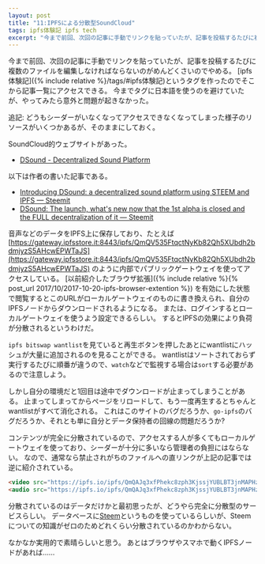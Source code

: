 ```yaml
---
layout: post
title: "11:IPFSによる分散型SoundCloud"
tags: ipfs体験記 ipfs tech
excerpt: "今まで前回、次回の記事に手動でリンクを貼っていたが、記事を投稿するたびに複数のファイルを編集しなければならないのがめんどくさいのでやめる。"
---
```


今まで前回、次回の記事に手動でリンクを貼っていたが、記事を投稿するたびに複数のファイルを編集しなければならないのがめんどくさいのでやめる。
[ipfs体験記]({% include relative %}/tags/#ipfs体験記)というタグを作ったのでそこから記事一覧にアクセスできる。
今までタグに日本語を使うのを避けていたが、やってみたら意外と問題が起きなかった。

追記: どうもシーダーがいなくなってアクセスできなくなってしまった様子のリソースがいくつかあるが、そのままにしておく。

SoundCloud的ウェブサイトがあった。

- [DSound - Decentralized Sound Platform](https://dsound.audio/#/feed)

以下は作者の書いた記事である。

- [Introducing DSound: a decentralized sound platform using STEEM and IPFS — Steemit](https://steemit.com/music/@prc/introducing-dsound-a-decentralized-sound-platform-using-steem-and-ipfs)
- [DSound: The launch, what's new now that the 1st alpha is closed and the FULL decentralization of it — Steemit](https://steemit.com/music/@prc/dsound-the-launch-what-s-new-now-that-the-1st-alpha-is-closed-and-the-full-decentralization-of-it)

音声などのデータをIPFS上に保存しており、たとえば
[https://gateway.ipfsstore.it:8443/ipfs/QmQV535FtqctNyKb82Qh5XUbdh2bdmjyzS5AHcwEPWTaJS](https://gateway.ipfsstore.it:8443/ipfs/QmQV535FtqctNyKb82Qh5XUbdh2bdmjyzS5AHcwEPWTaJS)
のように内部でパブリックゲートウェイを使ってアクセスしている。
[以前紹介したブラウザ拡張]({% include relative %}{% post_url 2017/10/2017-10-20-ipfs-browser-extention %})
を有効にした状態で閲覧するとこのURLがローカルゲートウェイのものに書き換えられ、自分のIPFSノードからダウンロードされるようになる。
または、ログインするとローカルゲートウェイを使うよう設定できるらしい。
するとIPFSの効果により負荷が分散されるというわけだ。

`ipfs bitswap wantlist`を見ていると再生ボタンを押したあとにwantlistにハッシュが大量に追加されるのを見ることができる。
wantlistはソートされておらず実行するたびに順番が違うので、`watch`などで監視する場合は`sort`する必要があるので注意しよう。

しかし自分の環境だと1回目は途中でダウンロードが止まってしまうことがある。
止まってしまってからページをリロードして、もう一度再生するとちゃんとwantlistがすべて消化される。
これはこのサイトのバグだろうか、`go-ipfs`のバグだろうか、それとも単に自分とデータ保持者の回線の問題だろうか?

コンテンツが完全に分散されているので、アクセスする人が多くてもローカルゲートウェイを使っており、シーダーが十分に多いなら管理者の負担にはならない。
なので、通常なら禁止されがちのファイルへの直リンクが上記の記事では逆に紹介されている。

```html
<video src="https://ipfs.io/ipfs/QmQAJq3xfPhekc8zph3KjssjYUBLBT3jnMAPHzJU1X9ELz" poster="https://ipfs.io/ipfs/Qme9AJ61nQJezRej79BZTxvT5uXuUzLTiFGH5kWewCJYLR" controls></video>
<audio src="https://ipfs.io/ipfs/QmQAJq3xfPhekc8zph3KjssjYUBLBT3jnMAPHzJU1X9ELz" controls></audio>
```

<!-- video/audioタグが貼れない…… -->
<div id="videoandaudio"></div>
<script>
    let div = document.querySelector("#videoandaudio");
    let v = document.createElement("video");
    v.src = 'https://ipfs.io/ipfs/QmQAJq3xfPhekc8zph3KjssjYUBLBT3jnMAPHzJU1X9ELz';
    v.poster = 'https://ipfs.io/ipfs/Qme9AJ61nQJezRej79BZTxvT5uXuUzLTiFGH5kWewCJYLR';
    v.controls = "controls";
    v.style = 'width: 100%;';
    div.appendChild(v);
    let a = document.createElement("audio");
    a.src = 'https://ipfs.io/ipfs/QmQAJq3xfPhekc8zph3KjssjYUBLBT3jnMAPHzJU1X9ELz';
    a.controls = "controls";
    a.style = 'width: 100%;';
    div.appendChild(a);
</script>

分散されているのはデータだけかと最初思ったが、どうやら完全に分散型のサービスらしい。
データベースに[Steem](https://steem.io/)というものを使っているらしいが、Steemについての知識がゼロのためどれくらい分散されているのかわからない。

なかなか実用的で素晴らしいと思う。
あとはブラウザやスマホで動くIPFSノードがあれば……